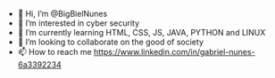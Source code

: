- 👋 Hi, I’m @BigBielNunes
- 👀 I’m interested in cyber security
- 🌱 I’m currently learning HTML, CSS, JS, JAVA, PYTHON and LINUX
- 💞️ I’m looking to collaborate on the good of society
- 📫 How to reach me https://www.linkedin.com/in/gabriel-nunes-6a3392234

<!---
BigBielNunes/BigBielNunes is a ✨ special ✨ repository because its `README.md` (this file) appears on your GitHub profile.
You can click the Preview link to take a look at your changes.
--->
